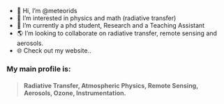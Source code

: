 - 👋 Hi, I’m @meteorids
- :sunrise: I’m interested in physics and math (radiative transfer)
- :telescope: I’m currently a phd student, Research and a Teaching Assistant
- :earth_americas: I’m looking to collaborate on radiative transfer, remote sensing and aerosols. 
- :globe_with_meridians: Check out my website..

### My main profile is:
 > ####  Radiative Transfer, Atmospheric Physics, Remote Sensing, Aerosols, Ozone, Instrumentation.


<!--- my enbeded card
more here: https://github.com/anuraghazra/github-readme-stats 
--->

<!---
[![Top Langs](https://github-readme-stats.vercel.app/api/top-langs/?username=meteorids&layout=compact&theme=gruvbox)](https://github.com/anuraghazra/github-readme-stats)
--->

<!---
meteorids/meteorids is a ✨ special ✨ repository because its `README.md` (this file) appears on your GitHub profile.
You can click the Preview link to take a look at your changes.
--->
